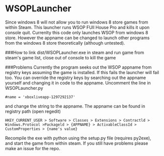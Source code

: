 WSOPLauncher
============
Since windows 8 will not allow you to run windows 8 store games from within Steam. 
This launcher runs WSOP FUll House Pro and kills it upon console quit. 
Currenlty this code only launches WSOP from windows 8 store. 
However the appname can be changed to launch other programs from the windows 8 store theoretically (although untested). 

###How to
link dist/WSOPLauncher.exe in steam and run game from steam's game list, close out of console to kill the game

###Problems
Currently the program seeks out the WSOP appname from registry keys assuming the game is installed. 
If this fails the launcher will fail too. 
You can override the registry keys by searching out the appname yourself and changing it in code to the appname. 
Uncomment the line in WSOPLauncher.py

    #name = 'xboxliveapp-1297292137'
and change the string to the appname. The appname can be found in registry path (open regedit)

    HKEY_CURRENT_USER > Software > Classes > Extensions > Contractld > Windows.Protocol >Packageld > {APPNAME} > ActivableClassId > CustomProperties > {name's value}
Recompile the exe with python using the setup.py file (requires py2exe), and start the game from within steam. 
If you still have problems please make an issue for the repo. 
